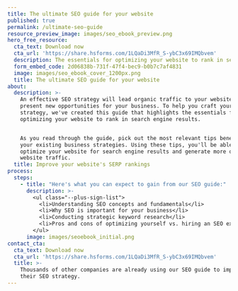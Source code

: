 ```yaml
---
title: The ultimate SEO guide for your website
published: true
permalink: /ultimate-seo-guide
resource_preview_image: images/seo_ebook_preview.png
hero_free_resource:
  cta_text: Download now
  cta_url: 'https://share.hsforms.com/1LQaDi3MfR_S-ybC3x69IMQbvem'
  description: The essentials for optimizing your website to rank in search engine results.
  form_embed_code: 2d06838b-731f-47f4-bec9-b0b7c7af4831
  image: images/seo_ebook_cover_1200px.png
  title: The ultimate SEO guide for your website
about:
  description: >-
    An effective SEO strategy will lead organic traffic to your website and
    present new opportunities for your business. To help you craft your SEO
    strategy, we've created this guide that highlights the essentials for
    optimizing your website to rank in search engine results.


    As you read through the guide, pick out the most relevant tips beneficial to
    your existing business strategies. Using these tips, you'll be able to
    optimize your website for search engine results and generate more organic
    website traffic.
  title: Improve your website's SERP rankings
process:
  steps:
    - title: "Here's what you can expect to gain from our SEO guide:"
      description: >-
        <ul class="--plus-sign-list">
          <li>Understanding SEO concepts and fundamentals</li>
          <li>Why SEO is important for your business</li>
          <li>Conducting strategic keyword research</li>
          <li>Pros and cons of optimizing yourself vs. hiring an SEO expert</li>
        </ul>
      image: images/seoebook_initial.png
contact_cta:
  cta_text: Download now
  cta_url: 'https://share.hsforms.com/1LQaDi3MfR_S-ybC3x69IMQbvem'
  title: >-
    Thousands of other companies are already using our SEO guide to improve
    their SEO strategy.
---
```


